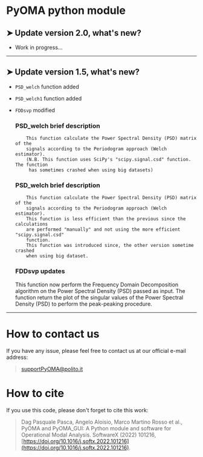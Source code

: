 
# PyOMA python module

## ➤ Update version 2.0, what's new?
* Work in progress...

---

## ➤ Update version 1.5, what's new?
* `PSD_welch` function added
* `PSD_welch1` function added
* `FDDsvp` modified

	### PSD_welch brief description
	```
		This function calculate the Power Spectral Density (PSD) matrix of the 
		signals according to the Periodogram approach (Welch estimator). 
		(N.B. This function uses SciPy's "scipy.signal.csd" function. The function
		 has sometimes crashed when using big datasets)
	```

	### PSD_welch brief description
	```
		This function calculate the Power Spectral Density (PSD) matrix of the 
		signals according to the Periodogram approach (Welch estimator). 
		This function is less efficient than the previous since the calculations
		are performed "manually" and not using the more efficient "scipy.signal.csd" 
		function.
		This function was introduced since, the other version sometime crashed
		when using big dataset. 
	```

	### FDDsvp updates
	This function now perform the Frequency Domain Decomposition algorithm on the Power Spectral Density (PSD) passed as input. The function return the plot of the singular values of the Power Spectral Density (PSD) to perform the peak-peaking procedure. 

---

# How to contact us
If you have any issue, please feel free to contact us at our official e-mail address:

> [supportPyOMA@polito.it](mailto:supportPyOMA@polito.it)

# How to cite
If you use this code, please don't forget to cite this work:

> Dag Pasquale Pasca, Angelo Aloisio, Marco Martino Rosso et al., PyOMA and PyOMA_GUI: A Python module and software for Operational Modal Analysis. SoftwareX (2022) 101216, [https://doi.org/10.1016/j.softx.2022.101216](https://doi.org/10.1016/j.softx.2022.101216).